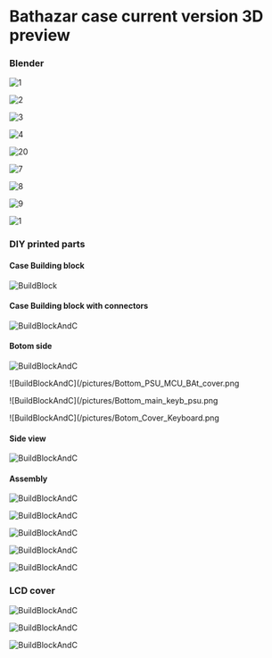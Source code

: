 # Bathazar case current version 3D preview

### Blender

![1](/pictures/1.jpg)

![2](/pictures/2.jpg)

![3](/pictures/3.jpg)

![4](/pictures/4.jpg)

![20](/pictures/5.jpg)

![7](/pictures/6.jpg)

![8](/pictures/7.jpg)

![9](/pictures/8.jpg)

![1](/pictures/20.JPG)

### DIY printed parts

#### Case Building block

![BuildBlock](/pictures/Build_block.png)

#### Case Building block with connectors

![BuildBlockAndC](/pictures/Const6.r6.png)

#### Botom side

![BuildBlockAndC](/pictures/Botom_PSU_MCU_BAT.png)

![BuildBlockAndC](/pictures/Bottom_PSU_MCU_BAt_cover.png

![BuildBlockAndC](/pictures/Bottom_main_keyb_psu.png

![BuildBlockAndC](/pictures/Botom_Cover_Keyboard.png

#### Side view

![BuildBlockAndC](/pictures/Const12.r12.png)

#### Assembly

![BuildBlockAndC](/pictures/Lap_1.png)

![BuildBlockAndC](/pictures/Lap_2.png)

![BuildBlockAndC](/pictures/Lap_3.png)

![BuildBlockAndC](/pictures/Lap_4.png)

![BuildBlockAndC](/pictures/Lap_5.png)

### LCD cover

![BuildBlockAndC](/pictures/Lcdcoverexpl.png)

![BuildBlockAndC](/pictures/Screen_holder.png)

![BuildBlockAndC](/pictures/full_case.png)